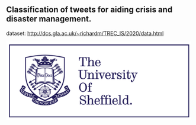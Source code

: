 
## Classification of tweets for aiding crisis and disaster management.

dataset: http://dcs.gla.ac.uk/~richardm/TREC_IS/2020/data.html

<img src="image/sheffield.png" width="500">
